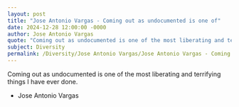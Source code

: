 ```yaml
---
layout: post
title: "Jose Antonio Vargas - Coming out as undocumented is one of"
date: 2024-12-28 12:00:00 -0000
author: Jose Antonio Vargas
quote: "Coming out as undocumented is one of the most liberating and terrifying things I have ever done."
subject: Diversity
permalink: /Diversity/Jose Antonio Vargas/Jose Antonio Vargas - Coming out as undocumented is one of
---
```


Coming out as undocumented is one of the most liberating and terrifying things I have ever done.

- Jose Antonio Vargas
